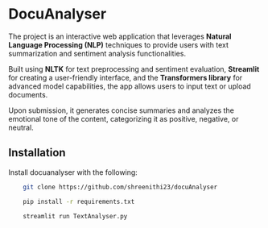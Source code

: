
# DocuAnalyser

The project is an interactive web application that leverages **Natural Language Processing (NLP)** techniques to provide users with text summarization and sentiment analysis functionalities. 

Built using **NLTK** for text preprocessing and sentiment evaluation, **Streamlit** for creating a user-friendly interface, and the **Transformers library** for advanced model capabilities, the app allows users to input text or upload documents. 

Upon submission, it generates concise summaries and analyzes the emotional tone of the content, categorizing it as positive, negative, or neutral.


## Installation

Install docuanalyser with the following:

```bash
    git clone https://github.com/shreenithi23/docuAnalyser
```
```bash
    pip install -r requirements.txt
```
```bash
    streamlit run TextAnalyser.py
```
    
